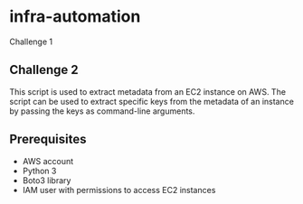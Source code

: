 # infra-automation

Challenge 1






## Challenge 2 ##

This script is used to extract metadata from an EC2 instance on AWS. The script can be used to extract specific keys from the metadata of an instance by passing the keys as command-line arguments.

## Prerequisites ##

- AWS account
- Python 3
- Boto3 library
- IAM user with permissions to access EC2 instances
